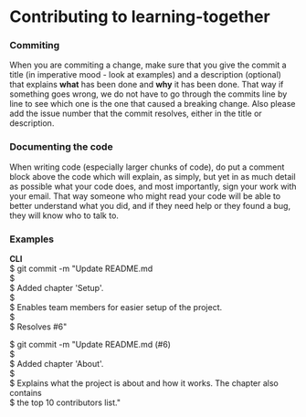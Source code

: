 # Contributing to learning-together

### Commiting
When you are commiting a change, make sure that you give the commit a title (in
imperative mood - look at examples) and a description (optional) that explains
**what** has been done and **why** it has been done. That way if something goes
wrong, we do not have to go through the commits line by line to see which one is
the one that caused a breaking change. Also please add the issue number that the
commit resolves, either in the title or description.

### Documenting the code
When writing code (especially larger chunks of code), do put a comment block
above the code which will explain, as simply, but yet in as much detail as
possible what your code does, and most importantly, sign your work with your
email. That way someone who might read your code will be able to better
understand what you did, and if they need help or they found a bug, they will
know who to talk to.

### Examples  
**CLI**  
$ git commit -m "Update README.md  
$  
$ Added chapter 'Setup'.  
$  
$ Enables team members for easier setup of the project.  
$  
$ Resolves #6"  
  
$ git commit -m "Update README.md (#6)  
$  
$ Added chapter 'About'.  
$  
$ Explains what the project is about and how it works. The chapter also contains  
$ the top 10 contributors list."
